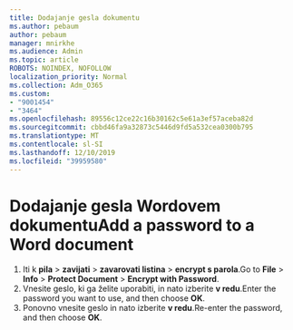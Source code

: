 ```yaml
---
title: Dodajanje gesla dokumentu
ms.author: pebaum
author: pebaum
manager: mnirkhe
ms.audience: Admin
ms.topic: article
ROBOTS: NOINDEX, NOFOLLOW
localization_priority: Normal
ms.collection: Adm_O365
ms.custom:
- "9001454"
- "3464"
ms.openlocfilehash: 89556c12ce22c16b30162c5e61a3ef57aceba82d
ms.sourcegitcommit: cbbd46fa9a32873c5446d9fd5a532cea0300b795
ms.translationtype: MT
ms.contentlocale: sl-SI
ms.lasthandoff: 12/10/2019
ms.locfileid: "39959580"
---
```

# <a name="add-a-password-to-a-word-document"></a><span data-ttu-id="45dc4-102">Dodajanje gesla Wordovem dokumentu</span><span class="sxs-lookup"><span data-stu-id="45dc4-102">Add a password to a Word document</span></span>

1. <span data-ttu-id="45dc4-103">Iti k **pila** > **zavijati** > **zavarovati listina** > **encrypt s parola**.</span><span class="sxs-lookup"><span data-stu-id="45dc4-103">Go to **File** > **Info** > **Protect Document** > **Encrypt with Password**.</span></span>
2. <span data-ttu-id="45dc4-104">Vnesite geslo, ki ga želite uporabiti, in nato izberite **v redu**.</span><span class="sxs-lookup"><span data-stu-id="45dc4-104">Enter the password you want to use, and then choose **OK**.</span></span>
3. <span data-ttu-id="45dc4-105">Ponovno vnesite geslo in nato izberite **v redu**.</span><span class="sxs-lookup"><span data-stu-id="45dc4-105">Re-enter the password, and then choose **OK**.</span></span>